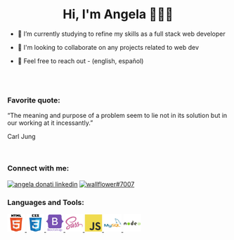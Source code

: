 <h1 align="center">Hi, I'm Angela 👩🏻‍💻</h1>
<!-- <h3 align="center"> I'm Angela 👩🏻‍💻</h3> -->

- 🌱 I’m currently studying to refine my skills as a full stack web developer

- 👯 I'm looking to collaborate on any projects related to web dev

- 💬  Feel free to reach out - (english, español)
 <br>

<br>
<h3 align="left"> Favorite quote:</h3>

<p>“The meaning and purpose of a problem seem to lie not in its solution but in our working at it incessantly.”

Carl Jung
</p>
<br>
<h3 align="left">Connect with me:</h3>
<p align="left">
<a href="https://www.linkedin.com/in/angeladonati/" target="blank"><img align="center" src="https://camo.githubusercontent.com/28bbd2596707954793abeff9eb24d343c1c78b7bf184b90294b4b190c6097a65/68747470733a2f2f63646e2e6a7364656c6976722e6e65742f6e706d2f73696d706c652d69636f6e7340332e302e312f69636f6e732f6c696e6b6564696e2e737667" alt="angela donati linkedin" height="30" width="40" /></a>
<a href="http://www.discordapp.com/users/mr.hashimoto#4183" target="blank"><img align="center" src="https://raw.githubusercontent.com/rahuldkjain/github-profile-readme-generator/master/src/images/icons/Social/discord.svg" alt="wallflower#7007" height="30" width="40" /></a>
</p>

<h3 align="left">Languages and Tools:</h3>
<p align="left"> 
<a href="https://www.w3.org/html/" target="_blank"> <img src="https://raw.githubusercontent.com/devicons/devicon/master/icons/html5/html5-original-wordmark.svg" alt="html5" width="40" height="40"/> </a> 
 <a href="https://www.w3schools.com/css/" target="_blank"> <img src="https://raw.githubusercontent.com/devicons/devicon/master/icons/css3/css3-original-wordmark.svg" alt="css3" width="40" height="40"/> </a>
<a href="https://getbootstrap.com" target="_blank"> <img src="https://raw.githubusercontent.com/devicons/devicon/master/icons/bootstrap/bootstrap-plain-wordmark.svg" alt="bootstrap" width="40" height="40"/> </a> 
<a href="https://sass-lang.com" target="_blank"> <img src="https://raw.githubusercontent.com/devicons/devicon/master/icons/sass/sass-original.svg" alt="sass" width="40" height="40"/> </a> 
 <a href="https://developer.mozilla.org/en-US/docs/Web/JavaScript" target="_blank"> <img src="https://raw.githubusercontent.com/devicons/devicon/master/icons/javascript/javascript-original.svg" alt="javascript" width="40" height="40"/> </a>  <a href="https://www.mysql.com/" target="_blank"> <img src="https://raw.githubusercontent.com/devicons/devicon/master/icons/mysql/mysql-original-wordmark.svg" alt="mysql" width="40" height="40"/> </a> <a href="https://nodejs.org" target="_blank"> <img src="https://raw.githubusercontent.com/devicons/devicon/master/icons/nodejs/nodejs-original-wordmark.svg" alt="nodejs" width="40" height="40"/> </a>
		
<!-- <p align="center">
  <img width="400em" src="https://github-readme-stats.vercel.app/api?username=a-donati&show_icons=true&locale=en&theme=radical"                alt="a-donati stats"/>
  <img width="400em" src="https://github-readme-streak-stats.herokuapp.com/?user=a-donati&theme=radical" alt="a-donati-stats" />
</p> -->

<!-- <p align="center"> 
  <img width="600em" src="https://github-readme-stats.vercel.app/api/top-langs/?username=a-donati&layout=compact&langs_count=999&include_all_commits=true&hide_progress=true&hide_border=true&theme=radical&hide=">
</p> -->

